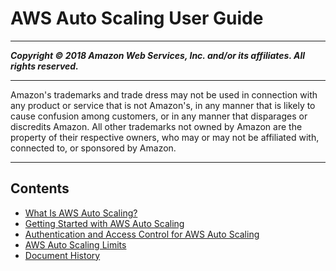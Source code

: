 # AWS Auto Scaling User Guide

-----
*****Copyright &copy; 2018 Amazon Web Services, Inc. and/or its affiliates. All rights reserved.*****

-----
Amazon's trademarks and trade dress may not be used in 
     connection with any product or service that is not Amazon's, 
     in any manner that is likely to cause confusion among customers, 
     or in any manner that disparages or discredits Amazon. All other 
     trademarks not owned by Amazon are the property of their respective
     owners, who may or may not be affiliated with, connected to, or 
     sponsored by Amazon.

-----
## Contents
+ [What Is AWS Auto Scaling?](what-is-aws-auto-scaling.md)
+ [Getting Started with AWS Auto Scaling](auto-scaling-getting-started.md)
+ [Authentication and Access Control for AWS Auto Scaling](auth-and-access-control.md)
+ [AWS Auto Scaling Limits](auto-scaling-limits.md)
+ [Document History](auto-scaling-doc-history.md)